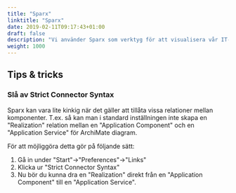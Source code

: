 ```yaml
---
title: "Sparx"
linktitle: "Sparx"
date: 2019-02-11T09:17:43+01:00
draft: false
description: "Vi använder Sparx som verktyg för att visualisera vår IT-arkitektur."
weight: 1000
---
```

## Tips & tricks
### Slå av Strict Connector Syntax
Sparx kan vara lite kinkig när det gäller att tillåta vissa relationer mellan komponenter. T.ex. så kan man i standard inställningen inte skapa en "Realization" relation mellan en "Application Component" och en "Application Service" för ArchiMate diagram.

För att möjliggöra detta gör på följande sätt:

  1. Gå in under "Start"->"Preferences"->"Links" 
  2. Klicka ur "Strict Connector Syntax" 
  3. Nu bör du kunna dra en "Realization" direkt från en "Application Component" till en "Application Service".

